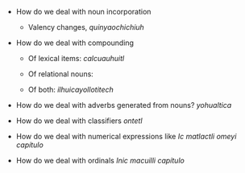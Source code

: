 * How do we deal with noun incorporation

  * Valency changes, *quinyaochichiuh*

* How do we deal with compounding 

  * Of lexical items: *calcuauhuitl*

  * Of relational nouns: 

  * Of both: *ilhuicayollotitech*

* How do we deal with adverbs generated from nouns? *yohualtica*

* How do we deal with classifiers *ontetl*

* How do we deal with numerical expressions like *Ic matlactli omeyi capítulo*

* How do we deal with ordinals *Inic macuilli capítulo* 
